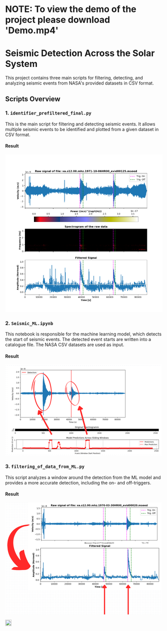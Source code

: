 # NOTE: To view the demo of the project please download 'Demo.mp4'

# Seismic Detection Across the Solar System

This project contains three main scripts for filtering, detecting, and analyzing seismic events from NASA's provided datasets in CSV format.

## Scripts Overview

### 1. `identifier_prefiltered_final.py`
This is the main script for filtering and detecting seismic events. It allows multiple seismic events to be identified and plotted from a given dataset in CSV format.

#### Result
![Alt Text](xa.s12.00.mhz.1971-10-06HR00_evid00125.png)

### 2. `Seismic_ML.ipynb`
This notebook is responsible for the machine learning model, which detects the start of seismic events. The detected event starts are written into a catalogue file. The NASA CSV datasets are used as input.

#### Result
![Alt Text](image.png)

### 3. `filtering_of_data_from_ML.py`
This script analyzes a window around the detection from the ML model and provides a more accurate detection, including the on- and off-triggers.

#### Result
![Alt Text](Screenshot_2024-10-06_23-38-23.width-500.png)

<div style="display: flex; align-items: center;">
    <img src="https://www.informatik.uni-wuerzburg.de/fileadmin/10031700/2022/logo17_light.svg" width="20%" height="20%">
</div>
